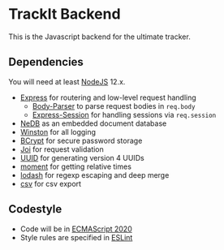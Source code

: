# TrackIt Backend

This is the Javascript backend for the ultimate tracker.

## Dependencies

You will need at least [NodeJS](https://nodejs.org) 12.x.

- [Express](https://www.npmjs.com/package/express) for routering and low-level request handling
  - [Body-Parser](https://www.npmjs.com/package/body-parser) to parse request bodies in `req.body`
  - [Express-Session](https://www.npmjs.com/package/express-session) for handling sessions via `req.session`
- [NeDB](https://www.npmjs.com/package/@seald-io/nedb) as an embedded document database
- [Winston](https://www.npmjs.com/package/winston) for all logging
- [BCrypt](https://www.npmjs.com/package/bcrypt) for secure password storage
- [Joi](https://www.npmjs.com/package/@hapi/joi) for request validation
- [UUID](https://www.npmjs.com/package/uuid) for generating version 4 UUIDs
- [moment](https://www.npmjs.com/package/moment) for getting relative times
- [lodash](https://www.npmjs.com/package/lodash) for regexp escaping and deep merge
- [csv](https://www.npmjs.com/package/csv) for csv export

## Codestyle

- Code will be in [ECMAScript 2020](http://www.ecma-international.org/ecma-262/9.0/)
- Style rules are specified in [ESLint](.eslintrc.yml)

<!--
## Identifiers

Marked with `?` means it could change/be removed.

### Field types

Field type conversion happens when a step is saved. Expected inputs are all basic types JSON allows.

- `INPUT` leave as is
- `TEXT` convert to text
- `INTEGER` convert with `parseInt`
- `FLOAT` convert with `parseFloat`
- `TIME` convert to ISO-formatted string `Date.toISOString()` output

### Input types

This defines the input interface for each step entry.

- `FIELD`
- `SELECT`

### Display types

This defines the way the field information is displayed to the user.
For example if we know a field to be currency, we could add a suffix here so that instead of just the number they see `123,00€`.

- `CURRENCY?`

### Generator types

- `STATIC` just pass through the `parameters.value` and don't even sweat
- `TIME_NOW?` this could change as well. every step has an internal createdAt timestamp anyway...
- `TIME_RELATIVE_PREVIOUS?` mostly for playing around for now

### Report

- aggregations: `COUNT|MIN|MAX|AVG|SUM`
- intervals: `YEAR|MONTH|WEEK|DAY|HOUR|MINUTE|SECOND`

## API

### Track

```
# Normal REST handling of tracks
GET    /api/track
POST   /api/track
PATCH  /api/track/:trackId
DELETE /api/track/:trackId

# Search public tracks
GET    /api/track/$search?name=lalala

POST
{
  "name": "Willpower",
  "fields": [
    {
      "position": 0,
      "key": "motivation",
      "name": "Motivation",
      "input": "FIELD",
      "type": "TEXT",
      "generator": {
        "identifier": "STATIC",
        "parameters": {
          "value": "Make a difference today"
        }
      }
    },
    {
      "position": 1,
      "key": "mood",
      "name": "Mood",
      "type": "INTEGER",
      "input": {
        "identifier": "SELECT",
        "parameters": {
          "selected": "1",
          "values": [
            {
              "name": "Good",
              "value": 1
            },
            {
              "name": "Postive",
              "value": 2
            },
            {
              "name": "Bored",
              "value": -1
            },
            {
              "name": "Bad",
              "value": -2
            }
          ]
        }
      },
      "generator": {
        "identifier": "STATIC",
        "parameters": {
          "value": 1
        }
      }
    },
    {
      "position": 2,
      "key": "createdAt",
      "name": "Created At",
      "type": "TIME",
      "generator": "TIME_NOW"
    },
    {
      "position": 3,
      "key": "gap",
      "name": "Gap",
      "type": "TEXT",
      "generator": "TIME_RELATIVE_PREVIOUS"
    }
  ]
}
```

### Track/Step

```
GET    /api/track/:trackId/step
POST   /api/track/:trackId/step
PATCH  /api/track/:trackId/step/:stepId
DELETE /api/track/:trackId/step/:stepId

POST
{
  "values": {}
}

POST
{
  "values": {
    "motivation": "Make another difference",
    "mood": "bored"
  }
}

GET
[
  {
    "trackId": "...",
    "values": {
      "motivation": "Make a difference today",
      "mood": 1
      "createdAt": "2018-09-06T18:17:00.937Z",
      "gap": null
    }
  },
  {
    "trackId": "...",
    "values": {
      "motivation": "Make another difference",
      "mood": -1
      "createdAt": "2018-09-06T19:20:12.937Z",
      "gap": "2 hours"
    }
  }
]
```

### Track/Step/Paged

```
GET    /api/track/:id/steps/$paged?limit=20&page=2
{
  "count": 1000,
  "limit": 20,
  "pages": 50,
  "page": 2,
  "data": [...]
}
```

### Track/Step/Export

```
GET    /api/track/:trackId/step/$export
```

Sends a CSV file with all step data.

### Track/Report

```
# Normal REST handling of report definitions
GET    /api/track/:trackId/report
POST   /api/track/:trackId/report
DELETE /api/track/:trackId/report/:reportId

# Evaluate a report and send the results
GET    /api/track/:trackId/report/:reportId/$evaluate
# Evaluate a dynamic report and send the results
POST   /api/track/:trackId/report/$dynamic

# Report definition
{
  "name": "Moods",
  "aggregations": [
    {
      "key": "count",
      "type": "COUNT"
    },
    {
      "key": "avgMood",
      "type": "AVG",
      "field": "mood"
    },
    {
      "key": "maxMood",
      "type": "MAX",
      "field": "mood"
    }
  ],
  "interval": "WEEK"
}

# Report result
{
  "name": "Moods",
  "reportId": "...",
  "trackId": "...",
  "aggregations": [
    {
      "count": 1,
      "avgMood": 1.5,
      "maxMood": 2,
      "startAt": "2018-09-06T18:17:00.937Z",
      "endAt": "2018-09-06T18:17:00.937Z"
    }
  ]
}
```

## TODO

- Tests for Track/Step/Report
- Maybe switch to expressions?
-->
